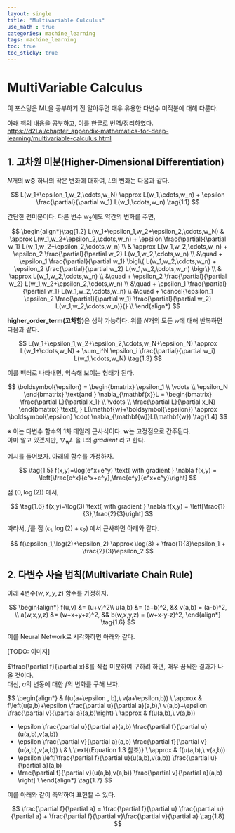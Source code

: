 ```yaml
---
layout: single
title: "Multivariable Culculus"
use_math : true
categories: machine_learning
tags: machine_learning
toc: true
toc_sticky: true
---
```


# MultiVariable Calculus

이 포스팅은 ML을 공부하기 전 알아두면 매우 유용한 다변수 미적분에 대해 다룬다.

아래 책의 내용을 공부하고, 이를 한글로 번역/정리하였다.   
https://d2l.ai/chapter_appendix-mathematics-for-deep-learning/multivariable-calculus.html

## 1. 고차원 미분(Higher-Dimensional Differentiation)

$N$개의 $w$중 하나의 작은 변화에 대하여, $L$의 변화는 다음과 같다.


$$
L(w_1+\epsilon_1,w_2,\cdots,w_N) 
\approx 
L(w_1,\cdots,w_n) + \epsilon \frac{\partial}{\partial w_1} L(w_1,\cdots,w_n)
\tag{1.1}
$$

간단한 편미분이다. 다른 변수 $w_2$에도 약간의 변화를 주면,

$$
\begin{align*}\tag{1.2}
L(w_1+\epsilon_1,w_2+\epsilon_2,\cdots,w_N) 
& \approx 
L(w_1,w_2+\epsilon_2,\cdots,w_n) + \epsilon \frac{\partial}{\partial w_1} L(w_1,w_2+\epsilon_2,\cdots,w_n) \\
& \approx
L(w_1,w_2,\cdots,w_n) + \epsilon_2 \frac{\partial}{\partial w_2} L(w_1,w_2,\cdots,w_n) \\
&\quad + \epsilon_1 \frac{\partial}{\partial w_1} \bigl\{ L(w_1,w_2,\cdots,w_n) + \epsilon_2 \frac{\partial}{\partial w_2} L(w_1,w_2,\cdots,w_n) \bigr\} \\
& \approx
L(w_1,w_2,\cdots,w_n) \\
&\quad + \epsilon_2 \frac{\partial}{\partial w_2} L(w_1,w_2+\epsilon_2,\cdots,w_n) \\
&\quad + \epsilon_1 \frac{\partial}{\partial w_1}  L(w_1,w_2,\cdots,w_n) \\
&\quad + \cancel{\epsilon_1 \epsilon_2 \frac{\partial}{\partial w_1} \frac{\partial}{\partial w_2} L(w_1,w_2,\cdots,w_n)}{} \\
\end{align*}
$$

<strong>higher_order_term(고차항)</strong>은 생략 가능하다. 위를 $N$개의 모든 $w$에 대해 반복하면 다음과 같다.

$$
L(w_1+\epsilon_1,w_2+\epsilon_2,\cdots,w_N+\epsilon_N)
\approx
L(w_1+\cdots,w_N) + \sum_i^N \epsilon_i \frac{\partial}{\partial w_i} L(w_1,\cdots,w_N)
\tag{1.3}
$$

이를 벡터로 나타내면, 익숙해 보이는 형태가 된다.

$$
\boldsymbol{\epsilon} = 
\begin{bmatrix}
\epsilon_1 \\ \vdots \\ \epsilon_N
\end{bmatrix}
\text{and } 
\nabla_{\mathbf{x}}L = 
\begin{bmatrix}
\frac{\partial L}{\partial x_1} \\ \vdots \\ \frac{\partial L}{\partial x_N}
\end{bmatrix}
\text{,  }
L(\mathbf{w}+\boldsymbol{\epsilon})
\approx
\boldsymbol{\epsilon} \cdot \nabla_{\mathbf{w}}L(\mathbf{w})
\tag{1.4}
$$

※ 이는 다변수 함수의 1차 테일러 근사식이다. $\mathbf{w}$는 고정점으로 간주된다.   
아마 알고 있겠지만, $\nabla_{\mathbf{w}}L$ 을 L의 *gradient* 라고 한다.

예시를 들어보자. 아래의 함수를 가정하자.

$$
\tag{1.5}
f(x,y)=\log(e^x+e^y) \text{ with gradient } \nabla f(x,y) = \left[\frac{e^x}{e^x+e^y},\frac{e^y}{e^x+e^y}\right]
$$

점 $(0,\log(2))$ 에서, 

$$
\tag{1.6}
f(x,y)=\log(3) \text{ with gradient } \nabla f(x,y) = \left[\frac{1}{3},\frac{2}{3}\right]
$$

따라서, $f$를 점 $(\epsilon_1,\log(2)+\epsilon_2)$ 에서 근사하면 아래와 같다.

$$
f(\epsilon_1,\log(2)+\epsilon_2) \approx \log(3) + \frac{1}{3}\epsilon_1 + \frac{2}{3}\epsilon_2
$$

## 2. 다변수 사슬 법칙(Multivariate Chain Rule)

아래 4변수($w,x,y,z$) 함수를 가정하자.

$$
\begin{align*}
f(u,v) &= (u+v)^2\\
u(a,b) &= (a+b)^2, && v(a,b) = (a-b)^2, \\
a(w,x,y,z) &= (w+x+y+z)^2, && b(w,x,y,z) = (w+x-y-z)^2,
\end{align*}
\tag{1.6}
$$

이를 Neural Network로 시각화하면 아래와 같다.

[TODO: 이미지]

$\frac{\partial f}{\partial x}$를 직접 미분하여 구하려 하면, 매우 끔찍한 결과가 나올 것이다.   
대신, $a$의 변동에 대한 $f$의 변화를 구해 보자.

$$
\begin{align*}
& f(u(a+\epsilon , b),\ v(a+\epsilon,b)) \\
\approx & f\left(u(a,b)+\epsilon \frac{\partial u}{\partial a}(a,b),\ v(a,b)+\epsilon \frac{\partial v}{\partial a}(a,b)\right) \\
\approx & f(u(a,b),\ v(a,b)) 
+ \epsilon \frac{\partial u}{\partial a}(a,b) \frac{\partial f}{\partial u}(u(a,b),v(a,b))
+ \epsilon \frac{\partial v}{\partial a}(a,b) \frac{\partial f}{\partial v}(u(a,b),v(a,b)) \\
& \ \text{(Equation 1.3 참조)} \\
\approx & f(u(a,b),\ v(a,b)) 
+ \epsilon \left[\frac{\partial f}{\partial u}(u(a,b),v(a,b)) \frac{\partial u}{\partial a}(a,b) 
+ \frac{\partial f}{\partial v}(u(a,b),v(a,b)) \frac{\partial v}{\partial a}(a,b) \right] \\
\end{align*}
\tag{1.7}
$$

이를 아래와 같이 축약하여 표현할 수 있다.

$$
\frac{\partial f}{\partial a} = \frac{\partial f}{\partial u} \frac{\partial u}{\partial a} + \frac{\partial f}{\partial v}\frac{\partial v}{\partial a}
\tag{1.8}
$$

